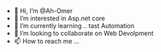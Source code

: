 - 👋 Hi, I’m @Ah-Omer
- 👀 I’m interested in Asp.net core
- 🌱 I’m currently learning ..  tast Automation
- 💞️ I’m looking to collaborate on Web Devolpment
- 📫 How to reach me ...

<!---
Ah-Omer/Ah-Omer is a ✨ special ✨ repository because its `README.md` (this file) appears on your GitHub profile.
You can click the Preview link to take a look at your changes.
--->
